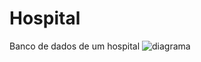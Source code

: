 # Hospital
Banco de dados de um hospital
![diagrama](https://user-images.githubusercontent.com/90857896/201791542-967c2f8e-e809-4f68-913d-71aa0fc6fe43.png)
